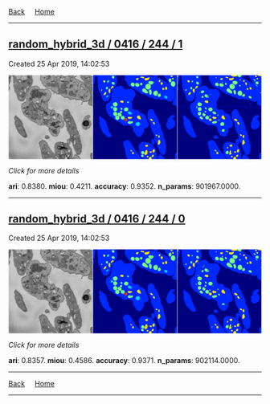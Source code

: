 
[Back](..)&nbsp;&nbsp;&nbsp;&nbsp;&nbsp;[Home](https://leapmanlab.github.io/snapshots)

---

<div class="summary"><a href="1"><h2>random_hybrid_3d / 0416 / 244 / 1</h2></a><p>Created 25 Apr 2019, 14:02:53
</p><a href="1"><img src="1/media/summary.png" align="center"></a><p>
<i>Click for more details</i>
</p></div>

**ari**: 0.8380. **miou**: 0.4211. **accuracy**: 0.9352. **n_params**: 901967.0000. 

---

<div class="summary"><a href="0"><h2>random_hybrid_3d / 0416 / 244 / 0</h2></a><p>Created 25 Apr 2019, 14:02:53
</p><a href="0"><img src="0/media/summary.png" align="center"></a><p>
<i>Click for more details</i>
</p></div>

**ari**: 0.8357. **miou**: 0.4586. **accuracy**: 0.9371. **n_params**: 902114.0000. 

---

[Back](..)&nbsp;&nbsp;&nbsp;&nbsp;&nbsp;[Home](https://leapmanlab.github.io/snapshots)

---